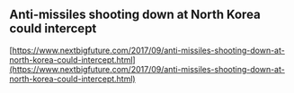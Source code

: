 ## Anti-missiles shooting down at North Korea could intercept
  
  [https://www.nextbigfuture.com/2017/09/anti-missiles-shooting-down-at-north-korea-could-intercept.html](https://www.nextbigfuture.com/2017/09/anti-missiles-shooting-down-at-north-korea-could-intercept.html)